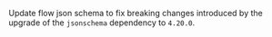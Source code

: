 Update flow json schema to fix breaking changes introduced by the upgrade of the `jsonschema` dependency to `4.20.0`.
